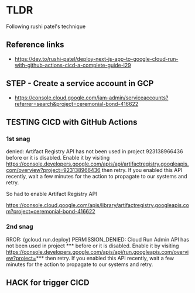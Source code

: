 # TLDR

Following rushi patel's technique

## Reference links

- https://dev.to/rushi-patel/deploy-next-js-app-to-google-cloud-run-with-github-actions-cicd-a-complete-guide-l29

## STEP - Create a service account in GCP

- https://console.cloud.google.com/iam-admin/serviceaccounts?referrer=search&project=ceremonial-bond-416622

## TESTING CICD with GitHub Actions

### 1st snag

denied: Artifact Registry API has not been used in project 923138966436 before or it is disabled. Enable it by visiting https://console.developers.google.com/apis/api/artifactregistry.googleapis.com/overview?project=923138966436 then retry. If you enabled this API recently, wait a few minutes for the action to propagate to our systems and retry.

So had to enable Artifact Registry API

https://console.cloud.google.com/apis/library/artifactregistry.googleapis.com?project=ceremonial-bond-416622

### 2nd snag

RROR: (gcloud.run.deploy) PERMISSION_DENIED: Cloud Run Admin API has not been used in project *** before or it is disabled. Enable it by visiting https://console.developers.google.com/apis/api/run.googleapis.com/overview?project=*** then retry. If you enabled this API recently, wait a few minutes for the action to propagate to our systems and retry.

## HACK for trigger CICD